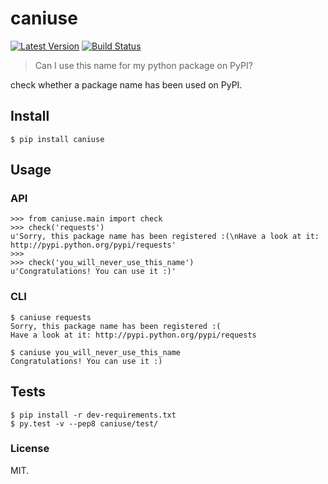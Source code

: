 # caniuse

[![Latest Version][1]][2]
[![Build Status][3]][4]

> Can I use this name for my python package on PyPI?

check whether a package name has been used on PyPI.

## Install

    $ pip install caniuse

## Usage

### API

    >>> from caniuse.main import check
    >>> check('requests')
    u'Sorry, this package name has been registered :(\nHave a look at it: http://pypi.python.org/pypi/requests'
    >>>
    >>> check('you_will_never_use_this_name')
    u'Congratulations! You can use it :)'

### CLI

    $ caniuse requests
    Sorry, this package name has been registered :(
    Have a look at it: http://pypi.python.org/pypi/requests

    $ caniuse you_will_never_use_this_name
    Congratulations! You can use it :)

## Tests

    $ pip install -r dev-requirements.txt
    $ py.test -v --pep8 caniuse/test/

### License

MIT.

[1]: http://img.shields.io/pypi/v/caniuse.svg
[2]: https://pypi.python.org/pypi/caniuse
[3]: https://travis-ci.org/lord63/caniuse.svg
[4]: https://travis-ci.org/lord63/caniuse